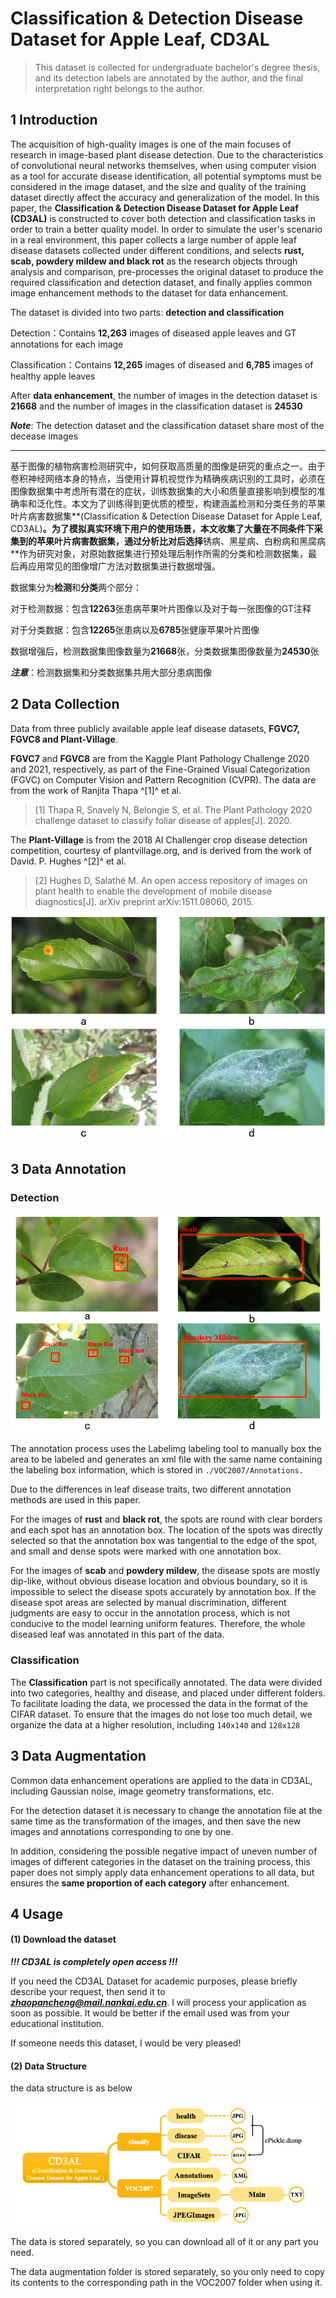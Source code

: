 # Classification & Detection Disease Dataset for Apple Leaf, CD3AL

> This dataset is collected for undergraduate bachelor's degree thesis, and its detection labels are annotated by the author, and the final interpretation right belongs to the author.

## 1 Introduction



The acquisition of high-quality images is one of the main focuses of research in image-based plant disease detection. Due to the characteristics of convolutional neural networks themselves, when using computer vision as a tool for accurate disease identification, all potential symptoms must be considered in the image dataset, and the size and quality of the training dataset directly affect the accuracy and generalization of the model. In this paper, the **Classification & Detection Disease Dataset for Apple Leaf (CD3AL)** is constructed to cover both detection and classification tasks in order to train a better quality model. In order to simulate the user's scenario in a real environment, this paper collects a large number of apple leaf disease datasets collected under different conditions, and selects **rust, scab, powdery mildew and black rot** as the research objects through analysis and comparison, pre-processes the original dataset to produce the required classification and detection dataset, and finally applies common image enhancement methods to the dataset for data enhancement.

The dataset is divided into two parts: **detection and classification**

Detection：Contains **12,263** images of diseased apple leaves and GT annotations for each image

Classification：Contains **12,265** images of diseased and **6,785** images of healthy apple leaves

After **data enhancement**, the number of images in the detection dataset is **21668** and the number of images in the classification dataset is **24530**

***Note***: The detection dataset and the classification dataset share most of the decease images

----

基于图像的植物病害检测研究中，如何获取高质量的图像是研究的重点之一。由于卷积神经网络本身的特点，当使用计算机视觉作为精确疾病识别的工具时，必须在图像数据集中考虑所有潜在的症状，训练数据集的大小和质量直接影响到模型的准确率和泛化性。本文为了训练得到更优质的模型，构建涵盖检测和分类任务的苹果叶片病害数据集**(Classification & Detection Disease Dataset for Apple Leaf, CD3AL)**。为了模拟真实环境下用户的使用场景，本文收集了大量在不同条件下采集到的苹果叶片病害数据集，通过分析比对后选择**锈病、黑星病、白粉病和黑腐病**作为研究对象，对原始数据集进行预处理后制作所需的分类和检测数据集，最后再应用常见的图像增广方法对数据集进行数据增强。

数据集分为**检测**和**分类**两个部分：

对于检测数据：包含**12263**张患病苹果叶片图像以及对于每一张图像的GT注释

对于分类数据：包含**12265**张患病以及**6785**张健康苹果叶片图像

数据增强后，检测数据集图像数量为**21668**张，分类数据集图像数量为**24530**张

***注意***：检测数据集和分类数据集共用大部分患病图像

## 2 Data Collection

Data from three publicly available apple leaf disease datasets, **FGVC7, FGVC8 and Plant-Village**. 

**FGVC7** and **FGVC8** are from the Kaggle Plant Pathology Challenge 2020 and 2021, respectively, as part of the Fine-Grained Visual Categorization (FGVC) on Computer Vision and Pattern Recognition (CVPR). The data are from the work of Ranjita Thapa ^[1]^ et al.

> [1]   Thapa R, Snavely N, Belongie S, et al. The Plant Pathology 2020 challenge dataset to classify foliar disease of apples[J]. 2020.

The **Plant-Village** is from the 2018 AI Challenger crop disease detection competition, courtesy of plantvillage.org, and is derived from the work of David. P. Hughes ^[2]^ et al.

> [2]   Hughes D, Salathé M. An open access repository of images on plant health to enable the development of mobile disease diagnostics[J]. arXiv preprint arXiv:1511.08060, 2015.

![Four disease examples](./imgs/1.jpg)

## 3 Data Annotation

### Detection

![2](./imgs/2.png)

The annotation process uses the Labelimg labeling tool to manually box the area to be labeled and generates an xml file with the same name containing the labeling box information, which is stored in  `./VOC2007/Annotations.`

Due to the differences in leaf disease traits, two different annotation methods are used in this paper.

For the images of **rust** and **black rot**, the spots are round with clear borders and each spot has an annotation box. The location of the spots was directly selected so that the annotation box was tangential to the edge of the spot, and small and dense spots were marked with one annotation box.

For the images of **scab** and **powdery mildew**, the disease spots are mostly dip-like, without obvious disease location and obvious boundary, so it is impossible to select the disease spots accurately by annotation box. If the disease spot areas are selected by manual discrimination, different judgments are easy to occur in the annotation process, which is not conducive to the model learning uniform features. Therefore, the whole diseased leaf was annotated in this part of the data.

### Classification

The **Classification** part is not specifically annotated. The data were divided into two categories, healthy and disease, and placed under different folders.  To facilitate loading the data, we processed the data in the format of the CIFAR dataset. To ensure that the images do not lose too much detail, we organize the data at a higher resolution, including `140x140` and `128x128`

## 3 Data Augmentation

Common data enhancement operations are applied to the data in CD3AL, including Gaussian noise, image geometry transformations, etc. 

For the detection dataset it is necessary to change the annotation file at the same time as the transformation of the images, and then save the new images and annotations corresponding to one by one. 

In addition, considering the possible negative impact of uneven number of images of different categories in the dataset on the training process, this paper does not simply apply data enhancement operations to all data, but ensures the **same proportion of each category** after enhancement.

## 4 Usage

#### (1) Download the dataset

***!!! CD3AL is completely open access !!!***

If you need the CD3AL Dataset for academic purposes, please briefly describe your request, then send it to ***[zhaopancheng@mail.nankai.edu.cn](mailto:zhaopancheng@mail.nankai.edu.cn)***. I will process your application as soon as possible. It would be better if the email used was from your educational institution.

If someone needs this dataset, I would be very pleased!

#### (2) Data Structure

the data structure is as below

![3](./imgs/3.png)

The data is stored separately, so you can download all of it or any part you need.

The data augmentation folder is stored separately, so you only need to copy its contents to the corresponding path in the VOC2007 folder when using it.
